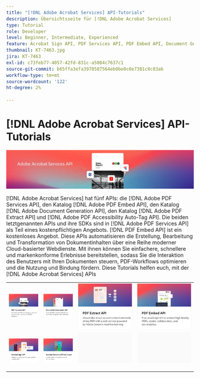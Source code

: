 ```yaml
---
title: "[!DNL Adobe Acrobat Services] API-Tutorials"
description: Übersichtsseite für [!DNL Adobe Acrobat Services]
type: Tutorial
role: Developer
level: Beginner, Intermediate, Experienced
feature: Acrobat Sign API, PDF Services API, PDF Embed API, Document Generation API
thumbnail: KT-7463.jpg
jira: KT-7463
exl-id: c73feb77-4057-42fd-831c-a5004c7637c1
source-git-commit: b65ffa3efa3978587564eb0be0c0e7381c8c83ab
workflow-type: tm+mt
source-wordcount: '122'
ht-degree: 2%

---
```


# [!DNL Adobe Acrobat Services] API-Tutorials

![[!DNL Acrobat Services] Banner](assets/acrobatserviceshero.jpg)

[!DNL Adobe Acrobat Services] hat fünf APIs: die [!DNL Adobe PDF Services API], den Katalog [!DNL Adobe PDF Embed API], den Katalog [!DNL Adobe Document Generation API], den Katalog [!DNL Adobe PDF Extract API] und [!DNL Adobe PDF Accessibility Auto-Tag API]. Die beiden letztgenannten APIs und ihre SDKs sind in [!DNL Adobe PDF Services API] als Teil eines kostenpflichtigen Angebots. [!DNL PDF Embed API] ist ein kostenloses Angebot. Diese APIs automatisieren die Erstellung, Bearbeitung und Transformation von Dokumentinhalten über eine Reihe moderner Cloud-basierter Webdienste. Mit ihnen können Sie einfachere, schnellere und markenkonforme Erlebnisse bereitstellen, sodass Sie die Interaktion des Benutzers mit Ihren Dokumenten steuern, PDF-Workflows optimieren und die Nutzung und Bindung fördern. Diese Tutorials helfen euch, mit der [!DNL Adobe Acrobat Services] APIs

<table style="table-layout:fixed">
<tr>
 <td>
   <a href="pdfservices/overview-pdfservices.md">
      <img alt="PDF Services-API" src="assets/pdfservicescard.png" />
   </a>
  </td>
  <td>
   <a href="docgen/overview-docgen.md">
      <img alt="API für Dokumentenerzeugung" src="assets/docgencard.png" />
   </a>
  </td>
  <td>
   <a href="pdfextract/overview-extract.md">
      <img alt="PDF Extract API" src="assets/pdfextractcard.png" />
   </a>
  </td>
  <td>
   <a href="pdfembed/overview-embed.md">
      <img alt="Erste Schritte mit der Adobe PDF Tools-API und Java" src="assets/pdfembedcard.png" />
   </a>
  </td>
</tr>
<tr>
  <td>
   <a href="acrobatsign/overview-sign.md">
      <img alt="Acrobat Sign-API" src="assets/acrobatsigncard.png" />
   </a>
  </td>
 <td>
   <a href="usecases/overview-usecases.md">
      <img alt="[!DNL Adobe Acrobat Services] API-Anwendungsfälle" src="assets/usecasescard.png" />
   </a>
  </td>
  <td>
    <img alt="Spacer" src="assets/GrayBanner_Placeholder.png" />
    <div>
    <br>
  </td>
  <td>
    <img alt="Spacer" src="assets/GrayBanner_Placeholder.png" />
    <div>
    <br>
  </td>
</tr>
</table>
